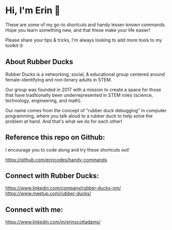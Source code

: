 # Hi, I'm Erin 👋

These are some of my go-to shortcuts and handy lesser-known commands. Hope you learn something new, and that these make your life easier!

Please share your tips & tricks, I'm always looking to add more tools to my toolkit 🤓

## About Rubber Ducks

Rubber Ducks is a networking, social, & educational group centered around female-identifying and non-binary adults in STEM.

Our group was founded in 2017 with a mission to create a space for those that have traditionally been underrepresented in STEM roles (science, technology, engineering, and math).

Our name comes from the concept of "rubber duck debugging" in computer programming, where you talk aloud to a rubber duck to help solve the problem at hand. And that's what we do for each other!

## Reference this repo on Github:

I encourage you to code along and try these shortcuts out!

https://github.com/erincodes/handy-commands

## Connect with Rubber Ducks:

https://www.linkedin.com/company/rubber-ducks-nm/
https://www.meetup.com/rubber-ducks/

## Connect with me:

https://www.linkedin.com/in/erinscottadams/
